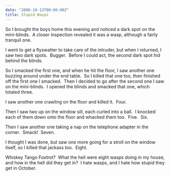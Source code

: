 ```yaml
---
date: "2008-10-13T00:00:00Z"
title: Stupid Wasps
---
```

So I brought the boys home this evening and noticed a dark spot on the mini-blinds.  A closer inspection revealed it was a wasp, although a fairly tranquil one.

I went to get a flyswatter to take care of the intruder, but when I returned, I saw two dark spots.  Bugger.  Before I could act, the second dark spot hid behind the blinds.

So I smacked the first one, and when he hit the floor, I saw another one buzzing around under the end table.  So I killed that one too, then finished off the first one I smacked.  Then I decided to go after the second one I saw on the mini-blinds.  I opened the blinds and smacked that one, which totaled three.

I saw another one crawling on the floor and killed it.  Four.

Then I saw two up on the window sill, each curled into a ball.  I knocked each of them down onto the floor and whacked them too.  Five.  Six.

Then I saw another one taking a nap on the telephone adapter in the corner.  Smack!  Seven.

I thought I was done, but saw one more going for a stroll on the window itself, so I killed that jackass too.  Eight.

Whiskey Tango Foxtrot?  What the hell were eight wasps doing in my house, and how in the hell did they get in?  I hate wasps, and I hate how stupid they get in October.
